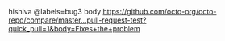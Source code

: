 hishiva
@labels=bug3
body https://github.com/octo-org/octo-repo/compare/master...pull-request-test?quick_pull=1&body=Fixes+the+problem
